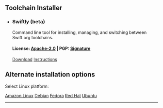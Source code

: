 ## Toolchain Installer
<ul class="grid-level-0">
<li class="grid-level-1 featured">
    <h3>Swiftly (beta)</h3>
  <p class="description">
    Command line tool for installing, managing, and switching between Swift.org toolchains.
  </p>
  <!-- <br>
  <p>To install swiftly, run the following command in your terminal.</p>
  <pre><code>
  $ curl -s https://download.swift.org/linux/swiftly > /usr/local/bin/swiftly
  </code></pre> -->
  <h4>License: <a href="https://raw.githubusercontent.com/swiftlang/swiftly/refs/heads/main/LICENSE.txt">Apache-2.0</a> | PGP: <a href="https://download.swift.org/linux/swiftly.sig">Signature</a></h4>
  <a href="https://download.swift.org/linux/swiftly" class="cta-secondary">Download</a>
  <a href="/install/linux/swiftly" class="cta-secondary">Instructions</a>
</li>
</ul>

## Alternate installation options

<p id="platforms">Select Linux platform:</p>

<div class="interactive-tabs os">
  <div class="tabs">
    <a href="/install/linux/amazonlinux/2#versions" aria-pressed="{{ include.amazonlinux }}">Amazon Linux</a>
    <a href="/install/linux/debian/12#versions" aria-pressed="{{ include.debian }}">Debian</a>
    <a href="/install/linux/fedora/39#versions" aria-pressed="{{ include.fedora }}">Fedora</a>
    <a href="/install/linux/ubi/9#versions" aria-pressed="{{ include.ubi }}">Red Hat</a>
    <a href="/install/linux/ubuntu#versions" aria-pressed="{{ include.ubuntu }}">Ubuntu</a>
  </div>
</div>

<hr>
